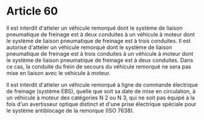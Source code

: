 # Article 60

Il est interdit d'atteler un véhicule remorqué dont le système de liaison pneumatique de freinage est à deux conduites à un véhicule à moteur dont le système de liaison pneumatique de freinage est à trois conduites. Il est autorisé d'atteler un véhicule remorqué dont le système de liaison pneumatique de freinage est à trois conduites à un véhicule à moteur dont le système de liaison pneumatique de freinage est à deux conduites. Dans ce cas, la conduite du frein de secours du véhicule remorqué ne sera pas mise en liaison avec le véhicule à moteur.

Il est interdit d'atteler un véhicule remorqué à ligne de commande électrique de freinage (système EBS), quelle que soit sa date de mise en circulation, à un véhicule à moteur des catégories N 2 ou N 3, qui ne soit pas équipé à la fois d'un avertisseur optique distinct et d'une prise électrique spéciale pour le système antiblocage de la remorque (ISO 7638).
